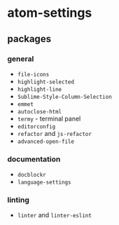 # atom-settings

## packages

### general

- `file-icons`
- `highlight-selected`
- `highlight-line`
- `Sublime-Style-Column-Selection`
- `emmet`
- `autoclose-html`
- `termy` - terminal panel
- `editorconfig`
- `refactor` and `js-refactor`
- `advanced-open-file`

### documentation

- `docblockr`
- `language-settings`

### linting

- `linter` and `linter-eslint`
